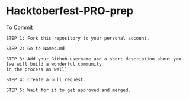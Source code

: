 # Hacktoberfest-PRO-prep

To Commit

```
STEP 1: Fork this repository to your personal account.
```

```
STEP 2: Go to Names.md
```

```
STEP 3: Add your Github username and a short description about you. [we will build a wonderful community
in the process as well]
```

```
STEP 4: Create a pull request.
```

```
STEP 5: Wait for it to get approved and merged.
```
